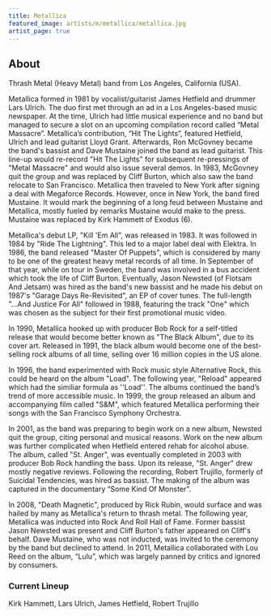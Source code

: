```yaml
---
title: Metallica
featured_image: artists/m/metallica/metallica.jpg
artist_page: true
---
```

## About

Thrash Metal (Heavy Metal) band from Los Angeles, California (USA).

Metallica formed in 1981 by vocalist/guitarist James Hetfield and drummer Lars Ulrich.  The duo first met through an ad in a Los Angeles-based music newspaper.  At the time, Ulrich had little musical experience and no band but managed to secure a slot on an upcoming compilation record called “Metal Massacre”.   Metallica’s contribution, “Hit The Lights”, featured Hetfield, Ulrich and lead guitarist Lloyd Grant.  Afterwards, Ron McGovney became the band's bassist and Dave Mustaine joined the band as lead guitarist.  This line-up would re-record "Hit The Lights" for subsequent re-pressings of "Metal Massacre" and would also issue several demos.  In 1983, McGovney quit the group and was replaced by Cliff Burton, which also saw the band relocate to San Francisco.  Metallica then traveled to New York after signing a deal with Megaforce Records.  However, once in New York, the band fired Mustaine.  It would mark the beginning of a long feud between Mustaine and Metallica, mostly fueled by remarks Mustaine would make to the press.  Mustaine was replaced by Kirk Hammett of Exodus (6).

Metallica's debut LP, "Kill 'Em All", was released in 1983.  It was followed in 1984 by "Ride The Lightning".  This led to a major label deal with Elektra.  In 1986, the band released "Master Of Puppets", which is considered by many to be one of the greatest heavy metal records of all time.  In September of that year, while on tour in Sweden, the band was involved in a bus accident which took the life of Cliff Burton.  Eventually, Jason Newsted (of Flotsam And Jetsam) was hired as the band's new bassist and he made his debut on 1987's "Garage Days Re-Revisited", an EP of cover tunes.  The full-length "...And Justice For All" followed in 1988, featuring the track "One" which was chosen as the subject for their first promotional music video.

In 1990, Metallica hooked up with producer Bob Rock for a self-titled release that would become better known as "The Black Album", due to its cover art. Released in 1991, the black album would become one of the best-selling rock albums of all time, selling over 16 million copies in the US alone.

In 1996, the band experimented with Rock music style Alternative Rock, this could be heard on the album "Load".  The following year, "Reload" appeared which had the similiar formula as ''Load''. The albums continued the band’s trend of more accessible music.  In 1999, the group released an album and accompanying film called "S&M", which featured Metallica performing their songs with the San Francisco Symphony Orchestra.

In 2001, as the band was preparing to begin work on a new album, Newsted quit the group, citing personal and musical reasons.  Work on the new album was further complicated when Hetfield entered rehab for alcohol abuse.  The album, called "St. Anger", was eventually completed in 2003 with producer Bob Rock handling the bass.  Upon its release, "St. Anger" drew mostly negative reviews.  Following the recording, Robert Trujillo, formerly of Suicidal Tendencies, was hired as bassist.  The making of the album was captured in the documentary “Some Kind Of Monster”.

In 2008, "Death Magnetic", produced by Rick Rubin, would surface and was hailed by many as Metallica's return to thrash metal.  The following year, Metallica was inducted into Rock And Roll Hall of Fame.  Former bassist Jason Newsted was present and Cliff Burton's father appeared on Cliff's behalf.  Dave Mustaine, who was not inducted, was invited to the ceremony by the band but declined to attend.  In 2011, Metallica collaborated with Lou Reed on the album, “Lulu”, which was largely panned by critics and ignored by consumers.

### Current Lineup

Kirk Hammett, Lars Ulrich, James Hetfield, Robert Trujillo

